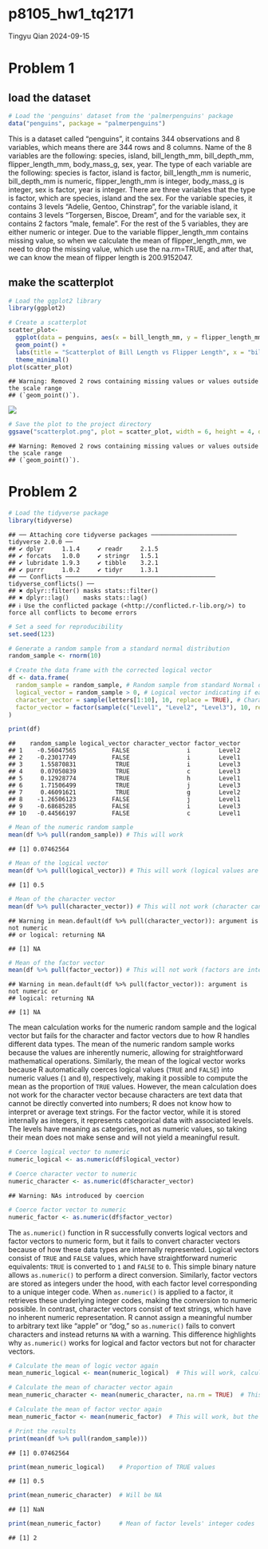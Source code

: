 p8105_hw1_tq2171
================
Tingyu Qian
2024-09-15

# Problem 1

## load the dataset

``` r
# Load the 'penguins' dataset from the 'palmerpenguins' package
data("penguins", package = "palmerpenguins")
```

This is a dataset called “penguins”, it contains 344 observations and 8
variables, which means there are 344 rows and 8 columns. Name of the 8
variables are the following: species, island, bill_length_mm,
bill_depth_mm, flipper_length_mm, body_mass_g, sex, year. The type of
each variable are the following: species is factor, island is factor,
bill_length_mm is numeric, bill_depth_mm is numeric, flipper_length_mm
is integer, body_mass_g is integer, sex is factor, year is integer.
There are three variables that the type is factor, which are species,
island and the sex. For the variable species, it contains 3 levels
“Adelie, Gentoo, Chinstrap”, for the variable island, it contains 3
levels “Torgersen, Biscoe, Dream”, and for the variable sex, it contains
2 factors “male, female”. For the rest of the 5 variables, they are
either numeric or integer. Due to the variable flipper_length_mm
contains missing value, so when we calculate the mean of
flipper_length_mm, we need to drop the missing value, which use the
na.rm=TRUE, and after that, we can know the mean of flipper length is
200.9152047.

## make the scatterplot

``` r
# Load the ggplot2 library
library(ggplot2)

# Create a scatterplot
scatter_plot<-
  ggplot(data = penguins, aes(x = bill_length_mm, y = flipper_length_mm, color = species)) +
  geom_point() +
  labs(title = "Scatterplot of Bill Length vs Flipper Length", x = "bill_length_mm", y = "flipper_length_mm") +
  theme_minimal()
plot(scatter_plot)
```

    ## Warning: Removed 2 rows containing missing values or values outside the scale range
    ## (`geom_point()`).

![](p8105_hw1_tq2171_files/figure-gfm/unnamed-chunk-2-1.png)<!-- -->

``` r
# Save the plot to the project directory
ggsave("scatterplot.png", plot = scatter_plot, width = 6, height = 4, dpi = 300)
```

    ## Warning: Removed 2 rows containing missing values or values outside the scale range
    ## (`geom_point()`).

# Problem 2

``` r
# Load the tidyverse package
library(tidyverse)
```

    ## ── Attaching core tidyverse packages ──────────────────────── tidyverse 2.0.0 ──
    ## ✔ dplyr     1.1.4     ✔ readr     2.1.5
    ## ✔ forcats   1.0.0     ✔ stringr   1.5.1
    ## ✔ lubridate 1.9.3     ✔ tibble    3.2.1
    ## ✔ purrr     1.0.2     ✔ tidyr     1.3.1
    ## ── Conflicts ────────────────────────────────────────── tidyverse_conflicts() ──
    ## ✖ dplyr::filter() masks stats::filter()
    ## ✖ dplyr::lag()    masks stats::lag()
    ## ℹ Use the conflicted package (<http://conflicted.r-lib.org/>) to force all conflicts to become errors

``` r
# Set a seed for reproducibility
set.seed(123)

# Generate a random sample from a standard normal distribution
random_sample <- rnorm(10)

# Create the data frame with the corrected logical vector
df <- data.frame(
  random_sample = random_sample, # Random sample from standard Normal distribution
  logical_vector = random_sample > 0, # Logical vector indicating if each element of the sample > 0
  character_vector = sample(letters[1:10], 10, replace = TRUE), # Character vector of length 10
  factor_vector = factor(sample(c("Level1", "Level2", "Level3"), 10, replace = TRUE)) # Factor vector with 3 levels
)

print(df)
```

    ##    random_sample logical_vector character_vector factor_vector
    ## 1    -0.56047565          FALSE                i        Level2
    ## 2    -0.23017749          FALSE                i        Level1
    ## 3     1.55870831           TRUE                i        Level3
    ## 4     0.07050839           TRUE                c        Level3
    ## 5     0.12928774           TRUE                h        Level1
    ## 6     1.71506499           TRUE                j        Level3
    ## 7     0.46091621           TRUE                g        Level2
    ## 8    -1.26506123          FALSE                j        Level1
    ## 9    -0.68685285          FALSE                i        Level3
    ## 10   -0.44566197          FALSE                c        Level1

``` r
# Mean of the numeric random sample
mean(df %>% pull(random_sample)) # This will work
```

    ## [1] 0.07462564

``` r
# Mean of the logical vector
mean(df %>% pull(logical_vector)) # This will work (logical values are coerced to numeric: TRUE = 1, FALSE = 0)
```

    ## [1] 0.5

``` r
# Mean of the character vector
mean(df %>% pull(character_vector)) # This will not work (character cannot be coerced to numeric)
```

    ## Warning in mean.default(df %>% pull(character_vector)): argument is not numeric
    ## or logical: returning NA

    ## [1] NA

``` r
# Mean of the factor vector
mean(df %>% pull(factor_vector)) # This will not work (factors are internally stored as integers but have a level attribute)
```

    ## Warning in mean.default(df %>% pull(factor_vector)): argument is not numeric or
    ## logical: returning NA

    ## [1] NA

The mean calculation works for the numeric random sample and the logical
vector but fails for the character and factor vectors due to how R
handles different data types. The mean of the numeric random sample
works because the values are inherently numeric, allowing for
straightforward mathematical operations. Similarly, the mean of the
logical vector works because R automatically coerces logical values
(`TRUE` and `FALSE`) into numeric values (`1` and `0`), respectively,
making it possible to compute the mean as the proportion of `TRUE`
values. However, the mean calculation does not work for the character
vector because characters are text data that cannot be directly
converted into numbers; R does not know how to interpret or average text
strings. For the factor vector, while it is stored internally as
integers, it represents categorical data with associated levels. The
levels have meaning as categories, not as numeric values, so taking
their mean does not make sense and will not yield a meaningful result.

``` r
# Coerce logical vector to numeric
numeric_logical <- as.numeric(df$logical_vector)

# Coerce character vector to numeric
numeric_character <- as.numeric(df$character_vector)
```

    ## Warning: NAs introduced by coercion

``` r
# Coerce factor vector to numeric
numeric_factor <- as.numeric(df$factor_vector)
```

The `as.numeric()` function in R successfully converts logical vectors
and factor vectors to numeric form, but it fails to convert character
vectors because of how these data types are internally represented.
Logical vectors consist of `TRUE` and `FALSE` values, which have
straightforward numeric equivalents: `TRUE` is converted to `1` and
`FALSE` to `0`. This simple binary nature allows `as.numeric()` to
perform a direct conversion. Similarly, factor vectors are stored as
integers under the hood, with each factor level corresponding to a
unique integer code. When `as.numeric()` is applied to a factor, it
retrieves these underlying integer codes, making the conversion to
numeric possible. In contrast, character vectors consist of text
strings, which have no inherent numeric representation. R cannot assign
a meaningful number to arbitrary text like “apple” or “dog,” so
`as.numeric()` fails to convert characters and instead returns `NA` with
a warning. This difference highlights why `as.numeric()` works for
logical and factor vectors but not for character vectors.

``` r
# Calculate the mean of logic vector again
mean_numeric_logical <- mean(numeric_logical)  # This will work, calculating the proportion of TRUE values

# Calculate the mean of character vector again
mean_numeric_character <- mean(numeric_character, na.rm = TRUE)  # This will return NA or an error due to NA values

# Calculate the mean of factor vector again
mean_numeric_factor <- mean(numeric_factor)  # This will work, but the result may not be meaningful

# Print the results
print(mean(df %>% pull(random_sample))) 
```

    ## [1] 0.07462564

``` r
print(mean_numeric_logical)    # Proportion of TRUE values
```

    ## [1] 0.5

``` r
print(mean_numeric_character)  # Will be NA
```

    ## [1] NaN

``` r
print(mean_numeric_factor)     # Mean of factor levels' integer codes
```

    ## [1] 2
